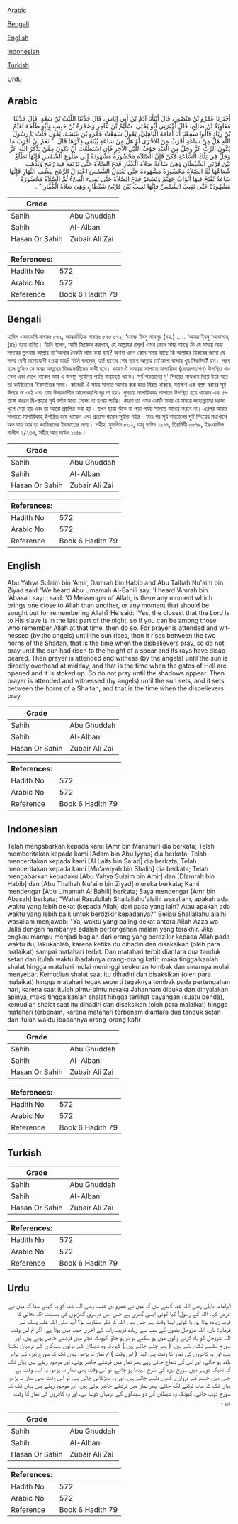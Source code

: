 [Arabic](#arabic)

[Bengali](#bengali)

[English](#english)

[Indonesian](#indonesian)

[Turkish](#turkish)

[Urdu](#urdu)

## Arabic


<div dir="rtl" lang="ar" style={{fontSize:'larger',backgroundColor:'#f8f9fa',padding:20}}>
أَخْبَرَنَا عَمْرُو بْنُ مَنْصُورٍ، قَالَ أَنْبَأَنَا آدَمُ بْنُ أَبِي إِيَاسٍ، قَالَ حَدَّثَنَا اللَّيْثُ بْنُ سَعْدٍ، قَالَ حَدَّثَنَا مُعَاوِيَةُ بْنُ صَالِحٍ، قَالَ أَخْبَرَنِي أَبُو يَحْيَى، سُلَيْمُ بْنُ عَامِرٍ وَضَمْرَةُ بْنُ حَبِيبٍ وَأَبُو طَلْحَةَ نُعَيْمُ بْنُ زِيَادٍ قَالُوا سَمِعْنَا أَبَا أُمَامَةَ الْبَاهِلِيَّ، يَقُولُ سَمِعْتُ عَمْرَو بْنَ عَبَسَةَ، يَقُولُ قُلْتُ يَا رَسُولَ اللَّهِ هَلْ مِنْ سَاعَةٍ أَقْرَبُ مِنَ الأُخْرَى أَوْ هَلْ مِنْ سَاعَةٍ يُبْتَغَى ذِكْرُهَا قَالَ ‏ "‏ نَعَمْ إِنَّ أَقْرَبَ مَا يَكُونُ الرَّبُّ عَزَّ وَجَلَّ مِنَ الْعَبْدِ جَوْفُ اللَّيْلِ الآخِرِ فَإِنِ اسْتَطَعْتَ أَنْ تَكُونَ مِمَّنْ يَذْكُرُ اللَّهَ عَزَّ وَجَلَّ فِي تِلْكَ السَّاعَةِ فَكُنْ فَإِنَّ الصَّلاَةَ مَحْضُورَةٌ مَشْهُودَةٌ إِلَى طُلُوعِ الشَّمْسِ فَإِنَّهَا تَطْلُعُ بَيْنَ قَرْنَىِ الشَّيْطَانِ وَهِيَ سَاعَةُ صَلاَةِ الْكُفَّارِ فَدَعِ الصَّلاَةَ حَتَّى تَرْتَفِعَ قِيدَ رُمْحٍ وَيَذْهَبَ شُعَاعُهَا ثُمَّ الصَّلاَةُ مَحْضُورَةٌ مَشْهُودَةٌ حَتَّى تَعْتَدِلَ الشَّمْسُ اعْتِدَالَ الرُّمْحِ بِنِصْفِ النَّهَارِ فَإِنَّهَا سَاعَةٌ تُفْتَحُ فِيهَا أَبْوَابُ جَهَنَّمَ وَتُسْجَرُ فَدَعِ الصَّلاَةَ حَتَّى يَفِيءَ الْفَىْءُ ثُمَّ الصَّلاَةُ مَحْضُورَةٌ مَشْهُودَةٌ حَتَّى تَغِيبَ الشَّمْسُ فَإِنَّهَا تَغِيبُ بَيْنَ قَرْنَىْ شَيْطَانٍ وَهِيَ صَلاَةُ الْكُفَّارِ ‏"‏ ‏.‏
</div>
<div style={{backgroundColor:'#f8f9fa',padding:20, marginBottom: 10}}><table> <thead> <tr> <th>Grade</th> <th></th> </tr> </thead> <tbody> <tr><td>Sahih</td><td>Abu Ghuddah</td></tr><tr><td>Sahih</td><td>Al-Albani</td></tr><tr><td>Hasan Or Sahih</td><td>Zubair Ali Zai</td></tr></tbody></table><table> <thead> <tr> <th>References:</th> <th></th> </tr> </thead> <tbody><tr><td>Hadith No</td><td>572</td></tr><tr><td>Arabic No</td><td>572</td></tr><tr><td>Reference</td><td>Book 6 Hadith 79</td></tr></tbody></table></div>

## Bengali


<div dir="ltr" lang="bn" style={{fontSize:'larger',backgroundColor:'#f8f9fa',padding:20}}>
হাদিস একাডেমি নাম্বারঃ ৫৭২, আন্তর্জাতিক নাম্বারঃ ৫৭৩ ৫৭২. ‘আমর ইবনু মানসূর (রহ.) ..... ‘আমর ইবনু ‘আবাসাহ্ (রাঃ) হতে বর্ণিত। তিনি বলেন, আমি জিজ্ঞেস করলাম, হে আল্লাহর রসূল! এমন কোন সময় আছে কি যে সময়ে অন্য সময়ের তুলনায় আল্লাহ তা'আলার নৈকট্য লাভ করা যায়? অথবা এমন কোন সময় আছে কি আল্লাহর যিকরের জন্যে যে সময় বেশী মনোযোগী হওয়া যায়? তিনি বললেন, হ্যা! রাতের শেষ ভাগে আল্লাহ তা'আলা বান্দার খুব নিকটবর্তী হন। সম্ভব হলে তুমিও সে সময় আল্লাহর যিকরকারীদের সাথী হবে। কারণ ঐ সময়ের সালাতে মালায়িকা (ফেরেশতাগণ) উপস্থিত থাকেন এবং দেখে থাকেন আর এ অবস্থা সূর্যোদয় পর্যন্ত অব্যাহত থাকে। সূর্য শয়তানের দু' শিংয়ের মাঝখান দিয়ে উঠে আর তা কাফিরদের ‘ইবাদাতের সময়। কাজেই ঐ সময় সালাত আদায় করা হতে বিরত থাকবে, যতক্ষণ এক বল্লম বরাবর সূর্য উপরে না ওঠে এবং তার উদয়কালীন আলোকরশ্মি দূর না হয়। পুনরায় মালায়িকাহ্ সালাতে উপস্থিত হয়ে থাকেন এবং প্রত্যক্ষ করেন দ্বি-প্রহরে সূর্য বর্শার মতো সোজা না হওয়া পর্যন্ত। কারণ তা এমন একটি সময় যে সময়ে জাহান্নামের দরজা খুলে দেয়া হয় এবং তা আরো প্রজ্বলিত করা হয়। তখন ছায়া ঝুঁকে না পড়া পর্যন্ত সালাত আদায় করবে না। এরপর আবার সালাতে মালায়িকাহ্ উপস্থিত হয়ে থাকেন এবং প্রত্যক্ষ করেন সূর্যাস্ত পর্যন্ত। অতঃপর সূর্য শয়তানের দুই শিংয়ের মধ্যখানে অস্ত যায় আর তা কাফিরদের ইবাদাতের সময়। সহীহ: মুসলিম ৮৩২, আবূ দাউদ ১২৭৭, তিরমিযী ৩৫৭৯, ইরওয়াউল গালীল ২/২৩৭, সহীহ আবূ দাউদ ১১৫৮।
</div>
<div style={{backgroundColor:'#f8f9fa',padding:20, marginBottom: 10}}><table> <thead> <tr> <th>Grade</th> <th></th> </tr> </thead> <tbody> <tr><td>Sahih</td><td>Abu Ghuddah</td></tr><tr><td>Sahih</td><td>Al-Albani</td></tr><tr><td>Hasan Or Sahih</td><td>Zubair Ali Zai</td></tr></tbody></table><table> <thead> <tr> <th>References:</th> <th></th> </tr> </thead> <tbody><tr><td>Hadith No</td><td>572</td></tr><tr><td>Arabic No</td><td>572</td></tr><tr><td>Reference</td><td>Book 6 Hadith 79</td></tr></tbody></table></div>

## English


<div dir="ltr" lang="en" style={{fontSize:'larger',backgroundColor:'#f8f9fa',padding:20}}>
Abu Yahya Sulaim bin 'Amir, Damrah bin Habib and Abu Talhah Nu'aim bin Ziyad said:"We heard Abu Umamah Al-Bahili say: 'I heard 'Amrah bin 'Abasah say: I said: 'O Messenger of Allah, is there any moment which brings one close to Allah than another, or any moment that should be sought out for remembering Allah? He said: 'Yes, the closest that the Lord is to His slave is in the last part of the night, so if you can be among those who remember Allah at that time, then do so. For prayer is attended and witnessed (by the angels) until the sun rises, then it rises between the two horns of the Shaitan, that is the time when the disbelievers pray, so do not pray until the sun had risen to the height of a spear and its rays have disappeared. Then prayer is attended and witness (by the angels) until the sun is directly overhead at midday, and that is the time when the gates of Hell are opened and it is stoked up. So do not pray until the shadows appear. Then prayer is attended and witnessed (by angels) until the sun sets, and it sets between the horns of a Shaitan, and that is the time when the disbelievers pray
</div>
<div style={{backgroundColor:'#f8f9fa',padding:20, marginBottom: 10}}><table> <thead> <tr> <th>Grade</th> <th></th> </tr> </thead> <tbody> <tr><td>Sahih</td><td>Abu Ghuddah</td></tr><tr><td>Sahih</td><td>Al-Albani</td></tr><tr><td>Hasan Or Sahih</td><td>Zubair Ali Zai</td></tr></tbody></table><table> <thead> <tr> <th>References:</th> <th></th> </tr> </thead> <tbody><tr><td>Hadith No</td><td>572</td></tr><tr><td>Arabic No</td><td>572</td></tr><tr><td>Reference</td><td>Book 6 Hadith 79</td></tr></tbody></table></div>

## Indonesian


<div dir="ltr" lang="id" style={{fontSize:'larger',backgroundColor:'#f8f9fa',padding:20}}>
Telah mengabarkan kepada kami [Amr bin Manshur] dia berkata; Telah memberitakan kepada kami [Adam bin Abu Iyyas] dia berkata; Telah menceritakan kepada kami [Al Laits bin Sa'ad] dia berkata; Telah menceritakan kepada kami [Mu'awiyah bin Shalih] dia berkata; Telah mengabarkan kepadaku [Abu Yahya Sulaim bin Amir] dan [Dlamrah bin Habib] dan [Abu Thalhah Nu'aim bin Ziyad] mereka berkata; Kami mendengar [Abu Umamah Al Bahili] berkata; Saya mendengar [Amr bin Abasah] berkata; "Wahai Rasulullah Shallallahu'alaihi wasallam, apakah ada waktu yang lebih dekat (kepada Allah) dari pada yang lain? Atau apakah ada waktu yang lebih baik untuk berdzikir kepadanya?" Beliau Shallallahu'alaihi wasallam menjawab; "Ya, waktu yang paling dekat antara Allah Azza wa Jalla dengan hambanya adalah pertengahan malam yang terakhir. Jika engkau mampu menjadi bagian dari orang yang berdzikir kepada Allah pada waktu itu, lakukanlah, karena ketika itu dihadiri dan disaksikan (oleh para malaikat) sampai matahari terbit. Dan matahari terbit diantara dua tanduk setan dan itulah waktu ibadahnya orang-orang kafir, maka tinggalkanlah shalat hingga matahari mulai meninggi seukuran tombak dan sinarnya mulai menyebar. Kemudian shalat saat itu dihadiri dan disaksikan (oleh para malaikat) hingga matahari tegak seperti tegaknya tombak pada pertengahan hari, karena saat itulah pintu-pintu neraka Jahannam dibuka dan dinyalakan apinya, maka tinggalkanlah shalat hingga terlihat bayangan (suatu benda), kemudian shalat saat itu dihadiri dan disaksikan (oleh para malaikat) hingga matahari terbenam, karena matahari terbenam diantara dua tanduk setan dan itulah waktu ibadahnya orang-orang kafir
</div>
<div style={{backgroundColor:'#f8f9fa',padding:20, marginBottom: 10}}><table> <thead> <tr> <th>Grade</th> <th></th> </tr> </thead> <tbody> <tr><td>Sahih</td><td>Abu Ghuddah</td></tr><tr><td>Sahih</td><td>Al-Albani</td></tr><tr><td>Hasan Or Sahih</td><td>Zubair Ali Zai</td></tr></tbody></table><table> <thead> <tr> <th>References:</th> <th></th> </tr> </thead> <tbody><tr><td>Hadith No</td><td>572</td></tr><tr><td>Arabic No</td><td>572</td></tr><tr><td>Reference</td><td>Book 6 Hadith 79</td></tr></tbody></table></div>

## Turkish


<div dir="ltr" lang="tr" style={{fontSize:'larger',backgroundColor:'#f8f9fa',padding:20}}>

</div>
<div style={{backgroundColor:'#f8f9fa',padding:20, marginBottom: 10}}><table> <thead> <tr> <th>Grade</th> <th></th> </tr> </thead> <tbody> <tr><td>Sahih</td><td>Abu Ghuddah</td></tr><tr><td>Sahih</td><td>Al-Albani</td></tr><tr><td>Hasan Or Sahih</td><td>Zubair Ali Zai</td></tr></tbody></table><table> <thead> <tr> <th>References:</th> <th></th> </tr> </thead> <tbody><tr><td>Hadith No</td><td>572</td></tr><tr><td>Arabic No</td><td>572</td></tr><tr><td>Reference</td><td>Book 6 Hadith 79</td></tr></tbody></table></div>

## Urdu


<div dir="rtl" lang="ur" style={{fontSize:'larger',backgroundColor:'#f8f9fa',padding:20}}>
ابوامامہ باہلی رضی اللہ عنہ کہتے ہیں کہ میں نے عمرو بن عبسہ رضی اللہ عنہ کو یہ کہتے سنا کہ میں نے عرض کیا: اللہ کے رسول! کیا کوئی ایسی گھڑی ہے جس میں دوسری گھڑیوں کی بنسبت اللہ تعالیٰ کا قرب زیادہ ہوتا ہو، یا کوئی ایسا وقت ہے جس میں اللہ کا ذکر مطلوب ہو؟ آپ صلی اللہ علیہ وسلم نے فرمایا: ہاں، اللہ عزوجل بندوں کے سب سے زیادہ قریب رات کے آخری حصہ میں ہوتا ہے، اگر تم اس وقت اللہ عزوجل کو یاد کرنے والوں میں ہو سکتے ہو تو ہو جاؤ، کیونکہ فجر میں فرشتے حاضر ہوتے ہیں، اور سورج نکلنے تک رہتے ہیں، ( پھر چلے جاتے ہیں ) کیونکہ وہ شیطان کے دونوں سینگوں کے درمیان نکلتا ہے، اور یہ کافروں کی نماز کا وقت ہے، لہٰذا ( اس وقت ) تم نماز نہ پڑھو، یہاں تک کہ سورج نیزہ کے برابر بلند ہو جائے، اور اس کی شعاع جاتی رہے پھر نماز میں فرشتے حاضر ہوتے، اور موجود رہتے ہیں یہاں تک کہ ٹھیک دوپہر میں سورج نیزہ کی طرح سیدھا ہو جائے، تو اس وقت بھی نماز نہ پڑھو، یہ ایسا وقت ہے جس میں جہنم کے دروازے کھول دئیے جاتے ہیں، اور وہ بھڑکائی جاتی ہے، تو اس وقت بھی نماز نہ پڑھو یہاں تک کہ سایہ لوٹنے لگ جائے، پھر نماز میں فرشتے حاضر ہوتے ہیں، اور موجود رہتے ہیں یہاں تک کہ سورج ڈوب جائے، کیونکہ وہ شیطان کی دو سینگوں کے درمیان ڈوبتا ہے، اور وہ کافروں کی نماز کا وقت ہے ۔
</div>
<div style={{backgroundColor:'#f8f9fa',padding:20, marginBottom: 10}}><table> <thead> <tr> <th>Grade</th> <th></th> </tr> </thead> <tbody> <tr><td>Sahih</td><td>Abu Ghuddah</td></tr><tr><td>Sahih</td><td>Al-Albani</td></tr><tr><td>Hasan Or Sahih</td><td>Zubair Ali Zai</td></tr></tbody></table><table> <thead> <tr> <th>References:</th> <th></th> </tr> </thead> <tbody><tr><td>Hadith No</td><td>572</td></tr><tr><td>Arabic No</td><td>572</td></tr><tr><td>Reference</td><td>Book 6 Hadith 79</td></tr></tbody></table></div>